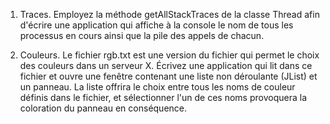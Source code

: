 1. Traces. 
Employez la méthode getAllStackTraces de la classe Thread afin d'écrire une application qui affiche à la console le nom de tous les processus en cours ainsi que la pile des appels de chacun.

2. Couleurs. 
Le fichier rgb.txt est une version du fichier qui permet le choix des couleurs dans un serveur X. Écrivez une application qui lit dans ce fichier et ouvre une fenêtre contenant une liste non déroulante (JList<E>) et un panneau. La liste offrira le choix entre tous les noms de couleur définis dans le fichier, et sélectionner l'un de ces noms provoquera la coloration du panneau en conséquence.
